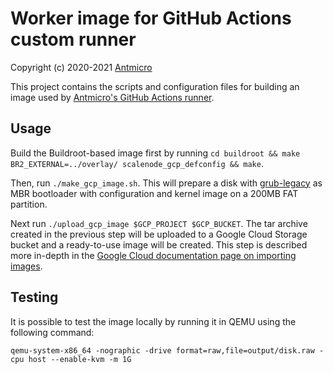 # Worker image for GitHub Actions custom runner

Copyright (c) 2020-2021 [Antmicro](https://www.antmicro.com)

This project contains the scripts and configuration files for building an image used by [Antmicro's GitHub Actions runner](https://github.com/antmicro/runner).

## Usage

Build the Buildroot-based image first by running `cd buildroot && make BR2_EXTERNAL=../overlay/ scalenode_gcp_defconfig && make`.

Then, run `./make_gcp_image.sh`.
This will prepare a disk with [grub-legacy](https://github.com/antmicro/grub-legacy) as MBR bootloader with configuration and kernel image on a 200MB FAT partition.

Next run `./upload_gcp_image $GCP_PROJECT $GCP_BUCKET`.
The tar archive created in the previous step will be uploaded to a Google Cloud Storage bucket and a ready-to-use image will be created.
This step is described more in-depth in the [Google Cloud documentation page on importing images](https://cloud.google.com/compute/docs/import/import-existing-image#import_image).

## Testing

It is possible to test the image locally by running it in QEMU using the following command:
```
qemu-system-x86_64 -nographic -drive format=raw,file=output/disk.raw -cpu host --enable-kvm -m 1G
```
